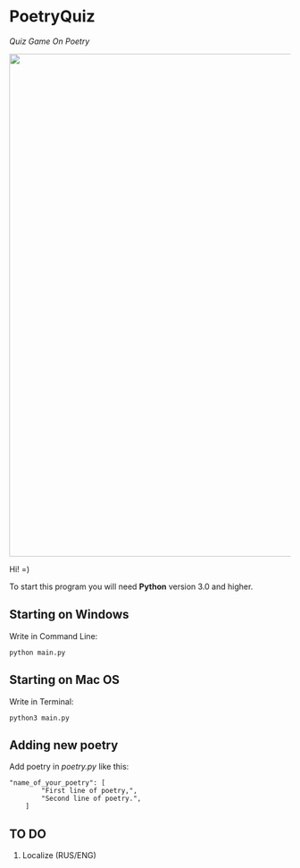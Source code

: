 # PoetryQuiz
_Quiz Game On Poetry_

<img width="900" src="https://user-images.githubusercontent.com/41822761/220738781-67735c62-dd77-44e1-b48d-e33470402b86.png">

Hi! =)

To start this program you will need **Python** version 3.0 and higher.

## Starting on Windows
Write in Command Line: 
```
python main.py
```
## Starting on Mac OS
Write in Terminal: 
```
python3 main.py
```
## Adding new poetry
Add poetry in _poetry.py_ like this:
```
"name_of_your_poetry": [
        "First line of poetry,",
        "Second line of poetry.",
    ]
```
## TO DO

1) Localize (RUS/ENG)
